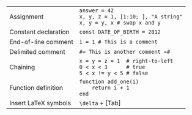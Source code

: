|                      |                                                                                             |
| -------------------- | ------------------------------------------------------------------------------------------- |
| Assignment           | `answer = 42`<br>`x, y, z = 1, [1:10; ], "A string"`<br>`x, y = y, x # swap x and y`        |
| Constant declaration | `const DATE_OF_BIRTH = 2012`                                                                |
| End-of-line comment  | `i = 1 # This is a comment`                                                                 |
| Delimited comment    | `#= This is another comment =#`                                                             |
| Chaining             | `x = y = z = 1  # right-to-left`<br>`0 < x < 3      # true`<br>`5 < x != y < 5 # false`     |
| Function definition  | `function add_one(i)`<br>`    return i + 1`<br>`end`                                        |
| Insert LaTeX symbols | `\delta` + [Tab]                                                                            |

